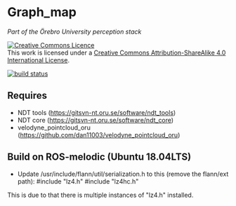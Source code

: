 # Graph_map
*Part of the Örebro University perception stack*

<a rel="license" href="http://creativecommons.org/licenses/by-sa/4.0/"><img alt="Creative Commons Licence" style="border-width:0" src="https://i.creativecommons.org/l/by-sa/4.0/88x31.png" /></a><br />This work is licensed under a <a rel="license" href="http://creativecommons.org/licenses/by-sa/4.0/">Creative Commons Attribution-ShareAlike 4.0 International License</a>.

[![build status](https://gitsvn-nt.oru.se/iliad/software/graph_map/badges/master/build.svg)](https://gitsvn-nt.oru.se/iliad/software/graph_map/commits/master)


## Requires
* NDT tools (https://gitsvn-nt.oru.se/software/ndt_tools)
* NDT core (https://gitsvn-nt.oru.se/software/ndt_core)
* velodyne_pointcloud_oru (https://github.com/dan11003/velodyne_pointcloud_oru)

## Build on ROS-melodic (Ubuntu 18.04LTS)
* Update /usr/include/flann/util/serialization.h to this (remove the flann/ext path):
#include "lz4.h"
#include "lz4hc.h"

This is due to that there is multiple instances of "lz4.h" installed.
